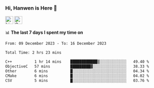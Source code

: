 ### Hi, Hanwen is Here 👋
<p>
	<a href="https://www.linkedin.com/in/liu-hanwen/"><img src="https://img.shields.io/badge/@hanwen-0A66C2?style=flat&logo=LinkedIn&logoColor=white" alt="Linkedin"  height="25px"/></a> 
	<a href="https://scholar.google.com/citations?user=HDF0su0AAAAJ"><img src="https://img.shields.io/badge/scholar-4385FE.svg?&style=plastic&logo=google-scholar&logoColor=white" alt="Google Scholar" height="25px"> </a>
</p>

📊 **The last 7 days I spent my time on** 
<!--START_SECTION:waka-->

```txt
From: 09 December 2023 - To: 16 December 2023

Total Time: 2 hrs 23 mins

C++          1 hr 14 mins    ████████████▒░░░░░░░░░░░░   49.40 %
ObjectiveC   57 mins         █████████▓░░░░░░░░░░░░░░░   38.33 %
Other        6 mins          █░░░░░░░░░░░░░░░░░░░░░░░░   04.34 %
CMake        6 mins          █░░░░░░░░░░░░░░░░░░░░░░░░   04.02 %
CSV          5 mins          █░░░░░░░░░░░░░░░░░░░░░░░░   03.76 %
```

<!--END_SECTION:waka-->


<!--
**david990917/david990917** is a ✨ _special_ ✨ repository because its `README.md` (this file) appears on your GitHub profile.

Here are some ideas to get you started:

- 🔭 I’m currently working on ...
- 🌱 I’m currently learning ...
- 👯 I’m looking to collaborate on ...
- 🤔 I’m looking for help with ...
- 💬 Ask me about ...
- 📫 How to reach me: ...
- 😄 Pronouns: ...
- ⚡ Fun fact: ...
-->
